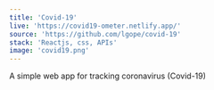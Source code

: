 ```yaml
---
title: 'Covid-19'
live: 'https://covid19-ometer.netlify.app/'
source: 'https://github.com/lgope/covid-19'
stack: 'Reactjs, css, APIs'
image: 'covid19.png'
---
```


A simple web app for tracking coronavirus (Covid-19)
